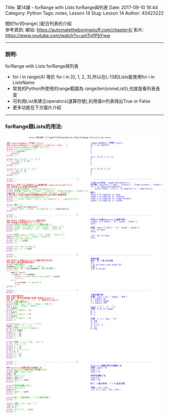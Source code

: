 Title: 第14課 - forRange with Lists forRange與列表
Date: 2017-09-10 18:44
Category: Python
Tags: notes, Lesson 14
Slug: Lesson 14
Author: 40423222

關於for的range( )配合列表的介紹<br>
參考資訊:
網站: <a href="https://automatetheboringstuff.com/chapter4/">https://automatetheboringstuff.com/chapter4/</a>
影片: <a href="https://www.youtube.com/watch?v=umTnflPbYww">https://www.youtube.com/watch?v=umTnflPbYww</a>

<!-- PELICAN_END_SUMMARY -->
<hr>

<!-- 關於for的range與列表功用的介紹 -->
### 說明:
forRange with Lists forRange與列表
<ul>
<li>for i in range(4) 等於 for i in [0, 1, 2, 3],所以在L-13的Lists能使用for i in ListsName
<li>常見的Python所使用的range範圍為 range(len(someList)),也就是看列表長度
<li>可利用List來建立operators(運算符號),利用值in列表得出True or False
<li>更多功能在下方圖片介紹
</ul>

<hr>

<!-- 因為圖片字太小所以要更改平時的圖片格式,需要改回來 可以去參考第11課 -->
### forRange跟Lists的用法:
<img src="./../data/L-14/img/forRange with Lists.png" width="850">